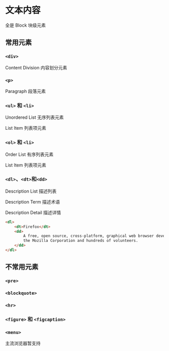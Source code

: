 # 文本内容

全是 Block 块级元素

## 常用元素

### `<div>`

Content Division 内容划分元素

### `<p>`

Paragraph 段落元素

### `<ul>` 和 `<li>`

Unordered List 无序列表元素

List Item 列表项元素

### `<ol>` 和 `<li>`

Order List 有序列表元素

List Item 列表项元素

### `<dl>`、`<dt>`和`<dd>`

Description List 描述列表

Description Term 描述术语

Description Detail 描述详情

```html
<dl>
    <dt>Firefox</dt>
    <dd>
        A free, open source, cross-platform, graphical web browser developed by
        the Mozilla Corporation and hundreds of volunteers.
    </dd>
</dl>
```

## 不常用元素

### `<pre>`

### `<blockquote>`

### `<hr>`

### `<figure>` 和 `<figcaption>`

### `<menu>`

主流浏览器暂支持
